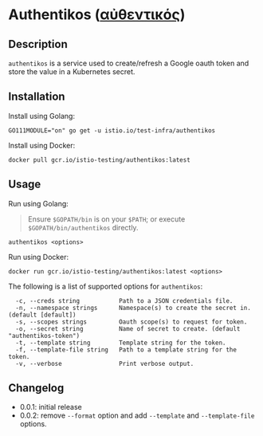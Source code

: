 # Authentikos ([αὐθεντικός](https://en.wikipedia.org/wiki/Authentication))

## Description

`authentikos` is a service used to create/refresh a Google oauth token and store the value in a Kubernetes secret.

## Installation

Install using Golang:

```shell
GO111MODULE="on" go get -u istio.io/test-infra/authentikos
```

Install using Docker:

```shell
docker pull gcr.io/istio-testing/authentikos:latest
```

## Usage

Run using Golang:
> Ensure `$GOPATH/bin` is on your `$PATH`; or execute `$GOPATH/bin/authentikos` directly.

```shell
authentikos <options>
```

Run using Docker:

```shell
docker run gcr.io/istio-testing/authentikos:latest <options>
```

The following is a list of supported options for `authentikos`:

```console
  -c, --creds string           Path to a JSON credentials file.
  -n, --namespace strings      Namespace(s) to create the secret in. (default [default])
  -s, --scopes strings         Oauth scope(s) to request for token.
  -o, --secret string          Name of secret to create. (default "authentikos-token")
  -t, --template string        Template string for the token.
  -f, --template-file string   Path to a template string for the token.
  -v, --verbose                Print verbose output.
```

## Changelog

- 0.0.1: initial release
- 0.0.2: remove `--format` option and add `--template` and `--template-file` options.
